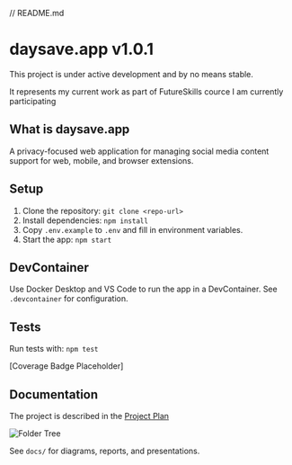 

// README.md
# daysave.app v1.0.1

This project is under active development and by no means stable.

It represents my current work as part of FutureSkills cource I am currently participating

## What is daysave.app

A privacy-focused web application for managing social media content support for web, mobile, and browser extensions.

## Setup

1. Clone the repository: `git clone <repo-url>`
2. Install dependencies: `npm install`
3. Copy `.env.example` to `.env` and fill in environment variables.
4. Start the app: `npm start`

## DevContainer

Use Docker Desktop and VS Code to run the app in a DevContainer. See `.devcontainer` for configuration.

## Tests

Run tests with: `npm test`

[Coverage Badge Placeholder]

## Documentation

The project is described in the [Project Plan](https://github.com/andyegli/daysave.app/blob/main/docs/md/daysave_projcet_plan.md) 

![Folder Tree](../diagrams/out/usecases_searchfilter.png)


See `docs/` for diagrams, reports, and presentations.

